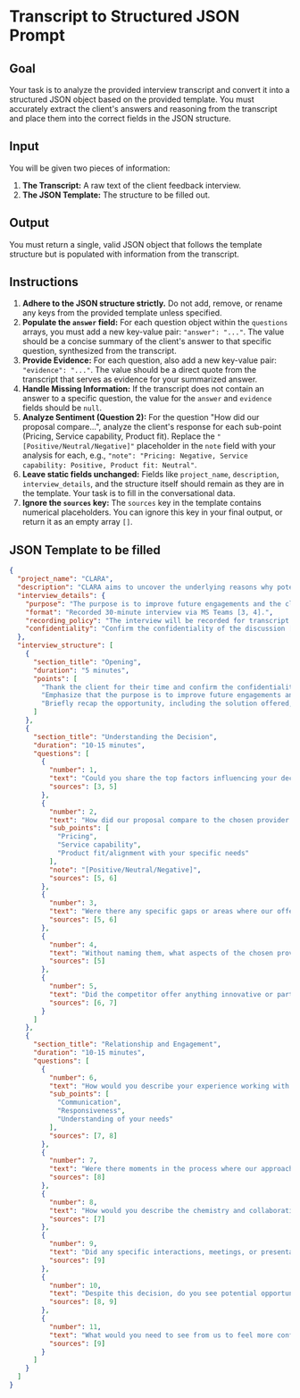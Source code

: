 # Transcript to Structured JSON Prompt

## Goal

Your task is to analyze the provided interview transcript and convert it into a structured JSON object based on the provided template. You must accurately extract the client's answers and reasoning from the transcript and place them into the correct fields in the JSON structure.

## Input

You will be given two pieces of information:

1.  **The Transcript:** A raw text of the client feedback interview.
2.  **The JSON Template:** The structure to be filled out.

## Output

You must return a single, valid JSON object that follows the template structure but is populated with information from the transcript.

## Instructions

1.  **Adhere to the JSON structure strictly.** Do not add, remove, or rename any keys from the provided template unless specified.
2.  **Populate the `answer` field:** For each question object within the `questions` arrays, you must add a new key-value pair: `"answer": "..."`. The value should be a concise summary of the client's answer to that specific question, synthesized from the transcript.
3.  **Provide Evidence:** For each question, also add a new key-value pair: `"evidence": "..."`. The value should be a direct quote from the transcript that serves as evidence for your summarized answer.
4.  **Handle Missing Information:** If the transcript does not contain an answer to a specific question, the value for the `answer` and `evidence` fields should be `null`.
5.  **Analyze Sentiment (Question 2):** For the question "How did our proposal compare...", analyze the client's response for each sub-point (Pricing, Service capability, Product fit). Replace the `"[Positive/Neutral/Negative]"` placeholder in the `note` field with your analysis for each, e.g., `"note": "Pricing: Negative, Service capability: Positive, Product fit: Neutral"`.
6.  **Leave static fields unchanged:** Fields like `project_name`, `description`, `interview_details`, and the structure itself should remain as they are in the template. Your task is to fill in the conversational data.
7.  **Ignore the `sources` key:** The `sources` key in the template contains numerical placeholders. You can ignore this key in your final output, or return it as an empty array `[]`.

## JSON Template to be filled

```json
{
  "project_name": "CLARA",
  "description": "CLARA aims to uncover the underlying reasons why potential clients chose competitors or paused their work, gathering insights directly from clients to identify gaps in a value proposition, improve commercial strategies, pinpoint product strengths/weaknesses, pricing gaps, and service and sales deficiencies. By systematically gathering and analyzing feedback, CLARA can enhance strategies, increase win rates, and better serve the market [1, 2].",
  "interview_details": {
    "purpose": "The purpose is to improve future engagements and the client's feedback is greatly valued [3].",
    "format": "Recorded 30-minute interview via MS Teams [3, 4].",
    "recording_policy": "The interview will be recorded for transcript use only, and the recording will be deleted once the transcript is downloaded [3].",
    "confidentiality": "Confirm the confidentiality of the discussion [3]."
  },
  "interview_structure": [
    {
      "section_title": "Opening",
      "duration": "5 minutes",
      "points": [
        "Thank the client for their time and confirm the confidentiality of the discussion [3].",
        "Emphasize that the purpose is to improve future engagements and that their feedback is greatly valued [3].",
        "Briefly recap the opportunity, including the solution offered, timeline, and key decision points [3]."
      ]
    },
    {
      "section_title": "Understanding the Decision",
      "duration": "10-15 minutes",
      "questions": [
        {
          "number": 1,
          "text": "Could you share the top factors influencing your decision?",
          "sources": [3, 5]
        },
        {
          "number": 2,
          "text": "How did our proposal compare to the chosen provider in terms of:",
          "sub_points": [
            "Pricing",
            "Service capability",
            "Product fit/alignment with your specific needs"
          ],
          "note": "[Positive/Neutral/Negative]",
          "sources": [5, 6]
        },
        {
          "number": 3,
          "text": "Were there any specific gaps or areas where our offering didn't meet your expectations?",
          "sources": [5, 6]
        },
        {
          "number": 4,
          "text": "Without naming them, what aspects of the chosen provider's offering stood out to your team?",
          "sources": [5]
        },
        {
          "number": 5,
          "text": "Did the competitor offer anything innovative or particularly compelling that tipped the scales?",
          "sources": [6, 7]
        }
      ]
    },
    {
      "section_title": "Relationship and Engagement",
      "duration": "10-15 minutes",
      "questions": [
        {
          "number": 6,
          "text": "How would you describe your experience working with our team?",
          "sub_points": [
            "Communication",
            "Responsiveness",
            "Understanding of your needs"
          ],
          "sources": [7, 8]
        },
        {
          "number": 7,
          "text": "Were there moments in the process where our approach stood out, either positively or negatively?",
          "sources": [8]
        },
        {
          "number": 8,
          "text": "How would you describe the chemistry and collaboration between your team and ours?",
          "sources": [7]
        },
        {
          "number": 9,
          "text": "Did any specific interactions, meetings, or presentations stand out positively or negatively?",
          "sources": [9]
        },
        {
          "number": 10,
          "text": "Despite this decision, do you see potential opportunities for us to work together in the future?",
          "sources": [8, 9]
        },
        {
          "number": 11,
          "text": "What would you need to see from us to feel more confident in choosing us for a future project?",
          "sources": [9]
        }
      ]
    }
  ]
}
```
